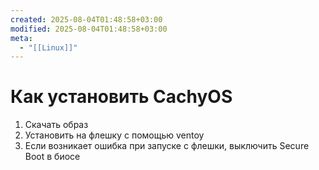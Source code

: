 ```yaml
---
created: 2025-08-04T01:48:58+03:00
modified: 2025-08-04T01:48:58+03:00
meta:
  - "[[Linux]]"
---
```


# Как установить CachyOS

 1. Скачать образ
 2. Установить на флешку с помощью ventoy
 3. Если возникает ошибка при запуске с флешки, выключить Secure Boot в биосе
